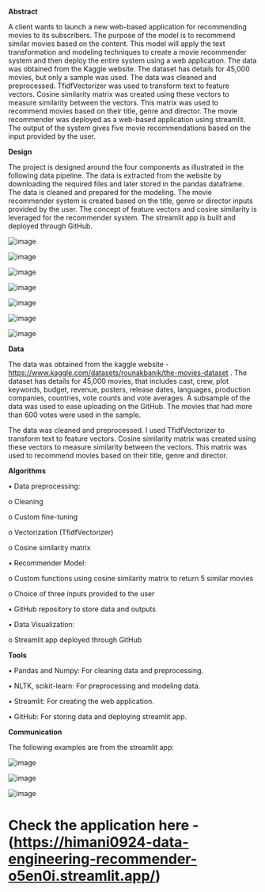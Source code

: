  
**Abstract**

A client wants to launch a new web-based application for recommending movies to its subscribers. The purpose of the model is to recommend similar movies based on the content. This model will apply the text transformation and modeling techniques to create a movie recommender system and then deploy the entire system using a web application. The data was obtained from the Kaggle website. The dataset has details for 45,000 movies, but only a sample was used. The data was cleaned and preprocessed. TfidfVectorizer was used to transform text to feature vectors. Cosine similarity matrix was created using these vectors to measure similarity between the vectors. This matrix was used to recommend movies based on their title, genre and director. The movie recommender was deployed as a web-based application using streamlit. The output of the system gives five movie recommendations based on the input provided by the user.

**Design**

The project is designed around the four components as illustrated in the following data pipeline. The data is extracted from the website by downloading the required files and later stored in the pandas dataframe. The data is cleaned and prepared for the modeling. The movie recommender system is created based on the title, genre or director inputs provided by the user. The concept of feature vectors and cosine similarity is leveraged for the recommender system. The streamlit app is built and deployed through GitHub.

![image](https://github.com/Himani0924/data_engineering_movie_recommender/assets/99743248/16a97ef6-b384-4203-afdc-ad98d2d0dfd1)

![image](https://github.com/Himani0924/data_engineering_movie_recommender/assets/99743248/82f153e4-fd3e-4990-b3ab-7aaa4bb6d636)

![image](https://github.com/Himani0924/data_engineering_movie_recommender/assets/99743248/a6ae57c6-2894-4ac0-92d3-adf4aaea7894)

![image](https://github.com/Himani0924/data_engineering_movie_recommender/assets/99743248/d899c8ae-8231-4fd3-8454-5ae4fb85f98f)

![image](https://github.com/Himani0924/data_engineering_movie_recommender/assets/99743248/79f09dca-ce5e-4684-9e69-a0177c938459)

![image](https://github.com/Himani0924/data_engineering_movie_recommender/assets/99743248/5e730adb-c086-4685-8496-0b05f3faea76)

![image](https://github.com/Himani0924/data_engineering_movie_recommender/assets/99743248/9ddf0d83-c6b1-486e-8c62-39b24a774f1e)



**Data**

The data was obtained from the kaggle website - https://www.kaggle.com/datasets/rounakbanik/the-movies-dataset . The dataset has details for 45,000 movies, that includes cast, crew, plot keywords, budget, revenue, posters, release dates, languages, production companies, countries, vote counts and vote averages. A subsample of the data was used to ease uploading on the GitHub. The movies that had more than 600 votes were used in the sample.

The data was cleaned and preprocessed. I used TfidfVectorizer to transform text to feature vectors. Cosine similarity matrix was created using these vectors to measure similarity between the vectors. This matrix was used to recommend movies based on their title, genre and director.

**Algorithms**

•	Data preprocessing:

o	Cleaning

o	Custom fine-tuning

o	Vectorization (TfidfVectorizer)

o	Cosine similarity matrix 


•	Recommender Model:

o	Custom functions using cosine similarity matrix to return 5 similar movies

o	Choice of three inputs provided to the user


•	GitHub repository to store data and outputs


•	Data Visualization:

o	Streamlit app deployed through GitHub


**Tools**

•	Pandas and Numpy: For cleaning data and preprocessing.

•	NLTK, scikit-learn: For preprocessing and modeling data.

•	Streamlit: For creating the web application.

•	GitHub: For storing data and deploying streamlit app.


**Communication**

The following examples are from the streamlit app:

![image](https://github.com/Himani0924/data_engineering_movie_recommender/assets/99743248/585d1a23-c91f-4304-9b20-208b4cb05518)


![image](https://github.com/Himani0924/data_engineering_movie_recommender/assets/99743248/dfdcd7da-b9a5-4512-abfd-ef0fb2c77436)


![image](https://github.com/Himani0924/data_engineering_movie_recommender/assets/99743248/667270e0-d997-46cd-85bc-ab5bb742dfaa)

 


# Check the application here - (https://himani0924-data-engineering-recommender-o5en0i.streamlit.app/)

